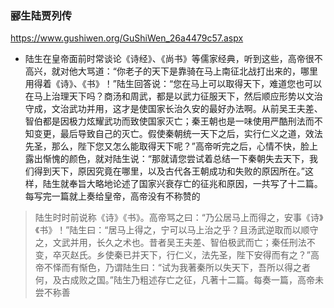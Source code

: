### 郦生陆贾列传
https://www.gushiwen.org/GuShiWen_26a4479c57.aspx
- 陆生在皇帝面前时常谈论《诗经》、《尚书》等儒家经典，听到这些，高帝很不高兴，就对他大骂道：“你老子的天下是靠骑在马上南征北战打出来的，哪里用得着《诗》、《书》！”陆生回答说：“您在马上可以取得天下，难道您也可以在马上治理天下吗？商汤和周武，都是以武力征服天下，然后顺应形势以文治守成，文治武功并用，这才是使国家长治久安的最好办法啊。从前吴王夫差、智伯都是因极力炫耀武功而致使国家灭亡；秦王朝也是一味使用严酷刑法而不知变更，最后导致自己的灭亡。假使秦朝统一天下之后，实行仁义之道，效法先圣，那么，陛下您又怎么能取得天下呢？”高帝听完之后，心情不快，脸上露出惭愧的颜色，就对陆生说：“那就请您尝试着总结一下秦朝失去天下，我们得到天下，原因究竟在哪里，以及古代各王朝成功和失败的原因所在。”这样，陆生就奉旨大略地论述了国家兴衰存亡的征兆和原因，一共写了十二篇。每写完一篇就上奏给皇帝，高帝没有不称赞的
>陆生时时前说称《诗》《书》。高帝骂之曰：“乃公居马上而得之，安事《诗》《书》！”陆生曰：“居马上得之，宁可以马上治之乎？且汤武逆取而以顺守之，文武并用，长久之术也。昔者吴王夫差、智伯极武而亡；秦任刑法不变，卒灭赵氏。乡使秦已并天下，行仁义，法先圣，陛下安得而有之？”高帝不怿而有惭色，乃谓陆生曰：“试为我著秦所以失天下，吾所以得之者何，及古成败之国。”陆生乃粗述存亡之征，凡著十二篇。每奏一篇，高帝未尝不称善